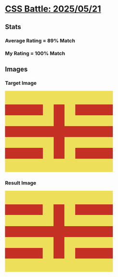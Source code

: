 # [CSS Battle: 2025/05/21](https://cssbattle.dev/play/DBzBme8qh4CaDBy9PrBC)

## Stats

### Average Rating = 89% Match

### My Rating = 100% Match

## Images

### Target Image

![](./images/target.png)

### Result Image

![](./images/result.png)
